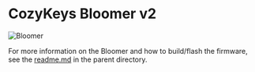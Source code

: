 # CozyKeys Bloomer v2

![Bloomer](http://assets.cozykeys.xyz/images/keyboards/bloomer/bloomer-angle-2_800x800.jpg)

For more information on the Bloomer and how to build/flash the firmware, see the [readme.md](../readme.md) in the parent directory.
